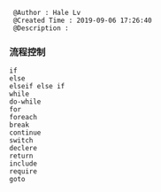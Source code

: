 ```
 @Author : Hale Lv
 @Created Time : 2019-09-06 17:26:40
 @Description : 
```

### 流程控制
	if
	else 
	elseif else if
	while 
	do-while
	for
	foreach
	break
	continue
	switch
	declere
	return
	include
	require
	goto
